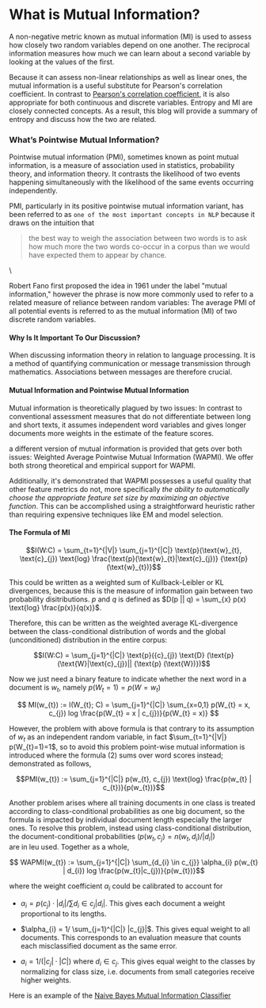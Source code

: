 
# What is Mutual Information? 

A non-negative metric known as mutual information (MI) is used to assess how closely two random variables depend on one another. The reciprocal information measures how much we can learn about a second variable by looking at the values of the first.

Because it can assess non-linear relationships as well as linear ones, the mutual information is a useful substitute for Pearson's correlation coefficient. In contrast to [Pearson's correlation coefficient](https://en.wikipedia.org/wiki/Pearson_correlation_coefficient), it is also appropriate for both continuous and discrete variables. Entropy and MI are closely connected concepts. As a result, this blog will provide a summary of entropy and discuss how the two are related.

### What’s Pointwise Mutual Information? 


Pointwise mutual information (PMI), sometimes known as point mutual information, is a measure of association used in statistics, probability theory, and information theory. It contrasts the likelihood of two events happening simultaneously with the likelihood of the same events occurring independently.

PMI, particularly in its positive pointwise mutual information variant, has been referred to as `one of the most important concepts in NLP` because it draws on the intuition that

> the best way to weigh the association between two words is to ask how much more the two words co-occur in a corpus than we would have expected them to appear by chance.

\\

Robert Fano first proposed the idea in 1961 under the label "mutual information," however the phrase is now more commonly used to refer to a related measure of reliance between random variables: The average PMI of all potential events is referred to as the mutual information (MI) of two discrete random variables.


#### Why Is It Important To Our Discussion? 

When discussing information theory in relation to language processing. It is a method of quantifying communication or message transmission through mathematics. Associations between messages are therefore crucial.


#### Mutual Information and Pointwise Mutual Information 

Mutual information is theoretically plagued by two issues: In contrast to conventional assessment measures that do not differentiate between long and short texts, it assumes independent word variables and gives longer documents more weights in the estimate of the feature scores. 

a different version of mutual information is provided that gets over both issues: Weighted Average Pointwise Mutual Information (WAPMI). We offer both strong theoretical and empirical support for WAPMI. 

Additionally, it's demonstrated that WAPMI possesses a useful quality that other feature metrics do not, more specifically _the ability to automatically choose the appropriate feature set size by maximizing an objective function_. This can be accomplished using a straightforward heuristic rather than requiring expensive techniques like EM and model selection.

#### The Formula of MI

$$I(W:C) = \sum_{t=1}^{|V|} \sum_{j=1}^{|C|} \text{p}(\text{w}_{t}, \text{c}_{j}) \text{log} \frac{\text{p}(\text{w}_{t}|\text{c}_{j})} {\text{p} (\text{w}_{t})}$$



This could be written as a weighted sum of Kullback-Leibler or KL divergences, because this is the measure of information gain between two probability disitributions. _p_ and _q_ is defined as $D(p || q) = \sum_{x} p(x) \text{log} \frac{p(x)}{q(x)}$. 

Therefore, this can be written as the weighted average KL-divergence between the class-conditional distribution of words and the global (unconditioned) distribution in the entire corpus: 



$$I(W:C) = \sum_{j=1}^{|C|} \text{p}({c}_{j}) \text{D} (\text{p}(\text{W}|\text{c}_{j})|| {\text{p} (\text{W})})$$

Now we just need a binary feature to indicate whether the next word in a document is $w_{t}$, namely $p(W_{t} = 1) = p(W = w_{t})$

$$ MI(w_{t}) := I(W_{t}; C) = \sum_{j=1}^{|C|} \sum_{x=0,1} p(W_{t} = x, c_{j}) log \frac{p(W_{t} = x | c_{j})}{p(W_{t} = x)} $$

However, the problem with above formula is that contrary to its assumption of $w_{t}$ as an independent random variable, in fact $\sum_{t=1}^{|V|} p(W_{t}=1)=1$, so to avoid this problem point-wise mutual information is introduced where the formula (2) sums over word scores instead; demonstrated as follows,

$$PMI(w_{t}) := \sum_{j=1}^{|C|} p(w_{t}, c_{j}) \text{log} \frac{p(w_{t} | c_{t})}{p(w_{t})}$$

Another problem arises where all training documents in one class is treated according to class-conditional probabilities as one big document, so the formula is impacted by individual document length especially the larger ones. To resolve this problem, instead using class-conditional distribution, the document-conditional probabilities ($p(w_{t}, c_{j}) = n(w_{t},d_{i})/|d_{i}|$)  
are in leu used. Together as a whole, 


$$ WAPMI(w_{t}) := \sum_{j=1}^{|C|} \sum_{d_{i} \in c_{j}} \alpha_{i} p(w_{t} | d_{i}) log \frac{p(w_{t}|c_{j})}{p(w_{t})}$$

where the weight coefficient $\alpha_{i}$ could be calibrated to account for 

- $\alpha_{i} = p(c_{j}) · |d_{i}|/\sum{d_{i} \in c_{j}} |d_{i}|$. This gives each document a weight proportional to its lengths. 

- $\alpha_{i} = 1/ \sum_{j=1}^{|C|} |c_{j}|$. This gives equal weight to all documents. This corresponds to an evaluation measure that counts each misclassified document as the same error.

- $a_{i} = 1/(|c_{j}| · |C|)$ where $d_{i} \in c_{j}$. This gives equal weight to the classes by normalizing for class size, i.e. documents from small categories receive higher weights.


Here is an example of the [Naive Bayes Mutual Information Classifier](https://towardsdatascience.com/multinomial-na%C3%AFve-bayes-classifier-using-pointwise-mutual-information-9ade011fcbd0)